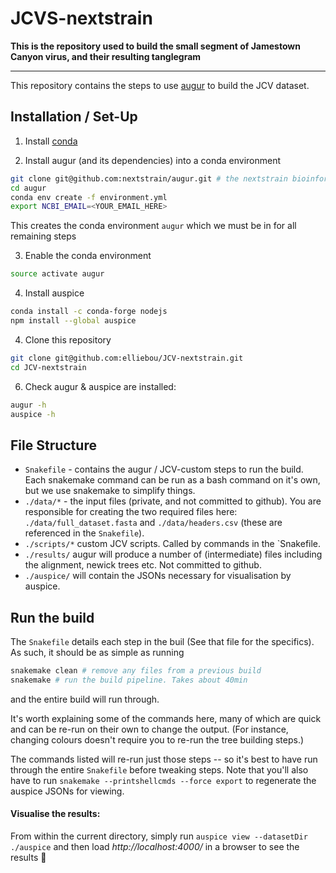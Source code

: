 # JCVS-nextstrain

**This is the repository used to build the small segment of Jamestown Canyon virus, and their resulting tanglegram**

---

This repository contains the steps to use [augur]() to build the JCV dataset. 

## Installation / Set-Up

1. Install [conda](https://conda.io/docs/user-guide/install/index.html)

2. Install augur (and its dependencies) into a conda environment
```bash
git clone git@github.com:nextstrain/augur.git # the nextstrain bioinformatics toolkit
cd augur
conda env create -f environment.yml
export NCBI_EMAIL=<YOUR_EMAIL_HERE>
```
This creates the conda environment `augur` which we must be in for all remaining steps

3. Enable the conda environment
```bash
source activate augur
```

4. Install auspice
```bash
conda install -c conda-forge nodejs
npm install --global auspice
```

4. Clone this repository
```bash
git clone git@github.com:elliebou/JCV-nextstrain.git
cd JCV-nextstrain
```

6. Check augur & auspice are installed:
```bash
augur -h
auspice -h
```

## File Structure
* `Snakefile` - contains the augur / JCV-custom steps to run the build. Each snakemake command can be run as a bash command on it's own, but we use snakemake to simplify things.
* `./data/*` - the input files (private, and not committed to github). You are responsible for creating the two required files here: `./data/full_dataset.fasta` and `./data/headers.csv` (these are referenced in the `Snakefile`).
* `./scripts/*` custom JCV scripts. Called by commands in the `Snakefile.
* `./results/` augur will produce a number of (intermediate) files including the alignment, newick trees etc. Not committed to github.
* `./auspice/` will contain the JSONs necessary for visualisation by auspice.


## Run the build
The `Snakefile` details each step in the buil (See that file for the specifics).
As such, it should be as simple as running
```bash
snakemake clean # remove any files from a previous build
snakemake # run the build pipeline. Takes about 40min
```
and the entire build will run through.


It's worth explaining some of the commands here, many of which are quick and can be re-run on their own to change the output. (For instance, changing colours doesn't require you to re-run the tree building steps.)

The commands listed will re-run just those steps -- so it's best to have run through the entire `Snakefile` before tweaking steps. Note that you'll also have to run `snakemake --printshellcmds --force export` to regenerate the auspice JSONs for viewing.


#### Visualise the results:
From within the current directory, simply run `auspice view --datasetDir ./auspice` and then load *http://localhost:4000/* in a browser to see the results :tada:
